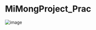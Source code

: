 # MiMongProject_Prac


![image](https://github.com/narae18/MiMongProject_Prac/assets/95646233/0c32fa6a-2a5b-46a7-8145-ecea45b13745)
